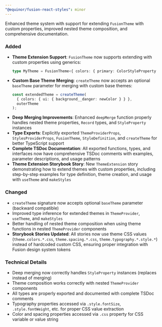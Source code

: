 ```yaml
---
"@equinor/fusion-react-styles": minor
---
```


Enhanced theme system with support for extending `FusionTheme` with custom properties, improved nested theme composition, and comprehensive documentation.

### Added

- **Theme Extension Support**: `FusionTheme` now supports extending with custom properties using generics:
  ```typescript
  type MyTheme = FusionTheme<{ colors: { primary: ColorStyleProperty } }>;
  ```
- **Custom Base Theme Merging**: `createTheme` now accepts an optional `baseTheme` parameter for merging with custom base themes:
  ```typescript
  const extendedTheme = createTheme(
    { colors: { ui: { background__danger: newColor } } },
    outerTheme
  );
  ```
- **Deep Merging Improvements**: Enhanced `deepMerge` function properly handles nested theme properties, `Record` types, and `StyleProperty` instances
- **Type Exports**: Explicitly exported `ThemeProviderProps`, `StylesProviderProps`, `FusionTheme`, `StyleDefinition`, and `createTheme` for better TypeScript support
- **Complete TSDoc Documentation**: All exported functions, types, and interfaces now have comprehensive TSDoc comments with examples, parameter descriptions, and usage patterns
- **Theme Extension Storybook Story**: New `ThemeExtension` story demonstrating how to extend themes with custom properties, including step-by-step examples for type definition, theme creation, and usage with `useTheme` and `makeStyles`

### Changed

- `createTheme` signature now accepts optional `baseTheme` parameter (backward compatible)
- Improved type inference for extended themes in `ThemeProvider`, `useTheme`, and `makeStyles`
- Better handling of nested theme composition when using theme functions in nested `ThemeProvider` components
- **Storybook Stories Updated**: All stories now use theme CSS values (`theme.colors.*.css`, `theme.spacing.*.css`, `theme.typography.*.style.*`) instead of hardcoded custom CSS, ensuring proper integration with Fusion design system tokens

### Technical Details

- Deep merging now correctly handles `StyleProperty` instances (replaces instead of merging)
- Theme composition works correctly with nested `ThemeProvider` components
- All types are properly exported and documented with complete TSDoc comments
- Typography properties accessed via `.style.fontSize`, `.style.fontWeight`, etc. for proper CSS value extraction
- Color and spacing properties accessed via `.css` property for CSS variable or value string
